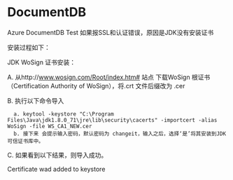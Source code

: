 # DocumentDB
Azure DocumentDB Test
如果报SSL和认证错误，原因是JDK没有安装证书

安装过程如下：

JDK WoSign 证书安装：

A. 从http://www.wosign.com/Root/index.htm# 站点 下载WoSign 根证书（Certification Authority of WoSign），将.crt 文件后缀改为 .cer

B. 执行以下命令导入

      a. keytool -keystore "C:\Program Files\Java\jdk1.8.0_71\jre\lib\security\cacerts" -importcert -alias WoSign -file WS_CA1_NEW.cer
      b. 接下来 会提示输入密码，默认密码为 changeit，输入之后，选择‘是’将其安装到JDK 可信证书库中。
      
C. 如果看到以下结果，则导入成功。

 Certificate wad added to keystore
